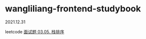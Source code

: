 # wangliliang-frontend-studybook
2021.12.31

leetcode [面试题 03.05. 栈排序](https://juejin.cn/post/7047876111216148517/)
